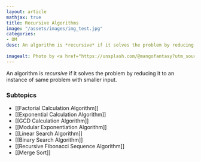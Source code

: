 ```yaml
---
layout: article
mathjax: true
title: Recursive Algorithms
image: "/assets/images/img_test.jpg"
categories:
- DM
desc: An algorithm is *recursive* if it solves the problem by reducing it to an instance of same problem with smaller input.
 
imagealt: Photo by <a href="https://unsplash.com/@mangofantasy?utm_source=unsplash&utm_medium=referral&utm_content=creditCopyText">Tim Johnson</a> on <a href="https://unsplash.com/s/photos/logic?utm_source=unsplash&utm_medium=referral&utm_content=creditCopyText">Unsplash</a>
---
```

An algorithm is *recursive* if it solves the problem by reducing it to an instance of same problem with smaller input.

### Subtopics
- [[Factorial Calculation Algorithm]]
- [[Exponential Calculation Algorithm]]
- [[GCD Calculation Algorithm]]
- [[Modular Exponentiation Algorithm]]
- [[Linear Search Algorithm]]
- [[Binary Search Algorithm]]
- [[Recursive Fibonacci Sequence Algorithm]]
- [[Merge Sort]]